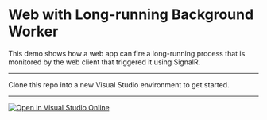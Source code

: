 # Web with Long-running Background Worker

This demo shows how a web app can fire a long-running process that is monitored by the web client that triggered it using SignalR.

---

Clone this repo into a new Visual Studio environment to get started.

---

[![Open in Visual Studio Online](https://img.shields.io/endpoint?style=social&url=https%3A%2F%2Faka.ms%2Fvso-badge)](https://online.visualstudio.com/environments/new?name=LongRuningProcessMonitor&repo=bradygaster/MapDotUi)

